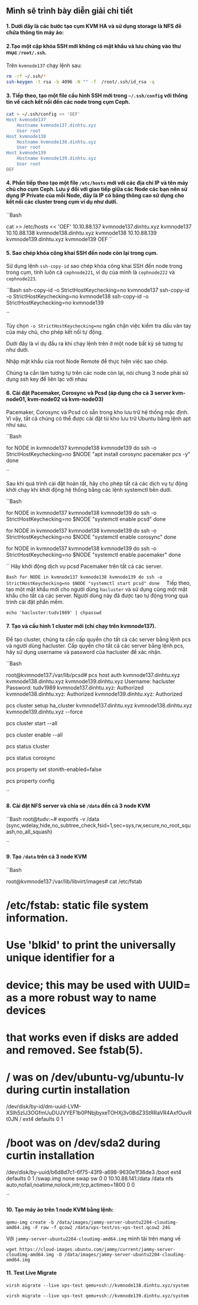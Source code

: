 ## Mình sẽ trình bày diễn giải chi tiết

#### 1. Dưới đây là các bước tạo cụm KVM HA và sử dụng storage là NFS để chứa thông tin máy ảo:

#### 2.Tạo một cặp khóa SSH mới không có mật khẩu và lưu chúng vào thư mục ``/root/.ssh``.

Trên ``kvmnode137`` chạy lệnh sau: 

```Bash
rm -rf ~/.ssh/*
ssh-keygen -t rsa -b 4096 -N "" -f  /root/.ssh/id_rsa -q
```

#### 3. Tiếp theo, tạo một file cấu hình SSH mới trong ``~/.ssh/config`` với thông tin về cách kết nối đến các node trong cụm Ceph.

```Bash
cat > ~/.ssh/config << 'OEF'
Host kvmnode137
    Hostname kvmnode137.dinhtu.xyz 
    User root
Host kvmnode138
    Hostname kvmnode138.dinhtu.xyz 
    User root
Host kvmnode139
    Hostname kvmnode139.dinhtu.xyz 
    User root
OEF

```

#### 4. Phần tiếp theo tạo một file ``/etc/hosts`` mới với các địa chỉ IP và tên máy chủ cho cụm Ceph. Lưu ý đối với giao tiếp giữa các Node các bạn nên sử dụng IP Private của mỗi Node, đây là IP có băng thông cao sử dụng cho kết nối các cluster trong cụm ví dụ như dưới.

``Bash

cat >> /etc/hosts << 'OEF'
10.10.88.137 kvmnode137.dinhtu.xyz kvmnode137
10.10.88.138 kvmnode138.dinhtu.xyz kvmnode138
10.10.88.139 kvmnode139.dinhtu.xyz kvmnode139
OEF
``

#### 5. Sao chép khóa công khai SSH đến node còn lại trong cụm.

Sử dụng lệnh ``ssh-copy-id`` sao chép khóa công khai SSH đến node trong trong cụm, tính luôn cả ``cephnode221``, ví dụ của mình là ``cephnode222`` và ``cephnode223``.

``Bash
ssh-copy-id -o StrictHostKeychecking=no kvmnode137
ssh-copy-id -o StrictHostKeychecking=no kvmnode138
ssh-copy-id -o StrictHostKeychecking=no kvmnode139

``

Tùy chọn ``-o StrictHostKeychecking=no`` ngăn chặn việc kiểm tra dấu vân tay của máy chủ, cho phép kết nối tự động.

Dưới đây là ví dụ đầu ra khi chạy lệnh trên ở một node bất kỳ sẽ tương tự như dưới.

Nhập mật khẩu của root Node Remote để thực hiện việc sao chép.

Chúng ta cần làm tương tự trên các node còn lại, nói chung 3 node phải sử dụng ssh key để liên lạc với nhau

#### 6. Cài đặt Pacemaker, Corosync và Pcsd  (áp dụng cho cả 3 server kvm-node01, kvm-node02 và kvm-node03)

Pacemaker, Corosync và Pcsd có sẵn trong kho lưu trữ hệ thống mặc định. Vì vậy, tất cả chúng có thể được cài đặt từ kho lưu trữ Ubuntu bằng lệnh apt như sau.

``Bash

for NODE in kvmnode137 kvmnode138 kvmnode139
do
    ssh -o StrictHostKeychecking=no $NODE "apt install corosync pacemaker pcs -y"
done 

``

Sau khi quá trình cài đặt hoàn tất, hãy cho phép tất cả các dịch vụ tự động khởi chạy khi khởi động hệ thống bằng các lệnh systemctl bên dưới.

``Bash

for NODE in kvmnode137 kvmnode138 kvmnode139
do
    ssh -o StrictHostKeychecking=no $NODE "systemctl enable pcsd"
done 

for NODE in kvmnode137 kvmnode138 kvmnode139
do
    ssh -o StrictHostKeychecking=no $NODE "systemctl enable corosync"
done 

for NODE in kvmnode137 kvmnode138 kvmnode139
do
    ssh -o StrictHostKeychecking=no $NODE "systemctl enable pacemaker"
done 

``
Hãy khởi động dịch vụ pcsd Pacemaker trên tất cả các server.

``Bash
for NODE in kvmnode137 kvmnode138 kvmnode139
do
    ssh -o StrictHostKeychecking=no $NODE "systemctl start pcsd"
done 
``
Tiếp theo, tạo một mật khẩu mới cho người dùng ``hacluster`` và sử dụng cùng một mật khẩu cho tất cả các server. Người dùng này đã được tạo tự động trong quá trình cài đặt phần mềm.

    echo 'hacluster:tudv1989' | chpasswd

#### 7. Tạo và cấu hình 1 cluster mới (chỉ chạy trên kvmnode137).

Để tạo cluster, chúng ta cần cấp quyền cho tất cả các server bằng lệnh pcs và người dùng hacluster. Cấp quyền cho tất cả các server bằng lệnh pcs, hãy sử dụng username và password của hacluster để xác nhận.

``Bash

root@kvmnode137:/var/lib/pcsd#  pcs host auth kvmnode137.dinhtu.xyz kvmnode138.dinhtu.xyz kvmnode139.dinhtu.xyz
Username: hacluster
Password: tudv1989
kvmnode137.dinhtu.xyz: Authorized
kvmnode138.dinhtu.xyz: Authorized
kvmnode139.dinhtu.xyz: Authorized

pcs cluster setup ha_cluster kvmnode137.dinhtu.xyz kvmnode138.dinhtu.xyz kvmnode139.dinhtu.xyz --force

pcs cluster start --all

pcs cluster enable --all

pcs status cluster

pcs status corosync

pcs property set stonith-enabled=false

pcs property config

``

#### 8. Cài đặt NFS server và chia sẻ ``/data`` đến cả 3 node KVM
``Bash
root@tudv:~# exportfs -v
/data           <world>(sync,wdelay,hide,no_subtree_check,fsid=1,sec=sys,rw,secure,no_root_squash,no_all_squash)

``
#### 9. Tạo ``/data`` trên cả 3 node KVM

``Bash

root@kvmnode137:/var/lib/libvirt/images# cat /etc/fstab
# /etc/fstab: static file system information.
#
# Use 'blkid' to print the universally unique identifier for a
# device; this may be used with UUID= as a more robust way to name devices
# that works even if disks are added and removed. See fstab(5).
#
# <file system> <mount point>   <type>  <options>       <dump>  <pass>
# / was on /dev/ubuntu-vg/ubuntu-lv during curtin installation
/dev/disk/by-id/dm-uuid-LVM-XSlh5zIJ3OGfmUuDUJVYEF1b0PNbjbyxeTOHXj3v0BdZ3StRRaVR4AxfOuvRt0JN / ext4 defaults 0 1
# /boot was on /dev/sda2 during curtin installation
/dev/disk/by-uuid/b6d8d7c1-6f75-43f9-a698-9630e1f36de3 /boot ext4 defaults 0 1
/swap.img       none    swap    sw      0       0
10.10.88.141:/data /data nfs auto,nofail,noatime,nolock,intr,tcp,actimeo=1800 0 0

``

#### 10. Tạo máy ảo trên 1 node KVM bằng lệnh:

    qemu-img create -b /data/images/jammy-server-ubuntu2204-cloudimg-amd64.img -F raw -f qcow2 /data/vps-test/os-vps-test.qcow2 24G

Với ``jammy-server-ubuntu2204-cloudimg-amd64.img`` mình tải trên mạng về

    wget https://cloud-images.ubuntu.com/jammy/current/jammy-server-cloudimg-amd64.img -O /data/images/jammy-server-ubuntu2204-cloudimg-amd64.img

#### 11. Test Live Migrate

    virsh migrate --live vps-test qemu+ssh://kvmnode138.dinhtu.xyz/system

    virsh migrate --live vps-test qemu+ssh://kvmnode139.dinhtu.xyz/system

